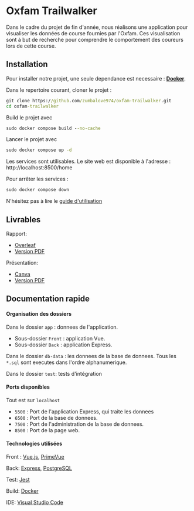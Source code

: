 # Oxfam Trailwalker

Dans le cadre du projet de fin d'année, nous réalisons une application pour visualiser les données de course fournies par l'Oxfam.
Ces visualisation sont à but de recherche pour comprendre le comportement des coureurs lors de cette course.

## Installation

Pour installer notre projet, une seule dependance est necessaire : **[Docker](https://docs.docker.com/desktop/)**.

Dans le repertoire courant, cloner le projet :
```cmd
git clone https://github.com/zumbalove974/oxfam-trailwalker.git
cd oxfam-trailwalker
```

Build le projet avec
```cmd
sudo docker compose build --no-cache
```


Lancer le projet avec 
```cmd
sudo docker compose up -d
```

Les services sont utilisables.
Le site web est disponible à l'adresse : http://localhost:8500/home

Pour arrêter les services : 
```cmd
sudo docker compose down
```

N'hésitez pas à lire le [guide d'utilisation](./Guide_Utilisation.md)

## Livrables

Rapport: 
- [Overleaf](https://www.overleaf.com/3983765366srgnhqdfqvdh)
- [Version PDF](./rapport/Rapport.pdf)

Présentation: 
- [Canva](https://www.canva.com/design/DAFhRy5EKeI/3IweNNkSO9Ci0i29ZuVX1A/edit?utm_content=DAFhRy5EKeI&utm_campaign=designshare&utm_medium=link2&utm_source=sharebutton)
- [Version PDF](https://github.com/zumbalove974/oxfam-trailwalker/blob/main/rapport/Presentation.md)

## Documentation rapide

#### Organisation des dossiers

Dans le dossier `app` : donnees de l'application.
- Sous-dossier `Front` : application Vue.
- Sous-dossier `Back` : application Express.

Dans le dossier `db-data` : les donnees de la base de donnees. Tous les `*.sql` sont executes dans l'ordre alphanumerique.

Dans le dossier `test`: tests d'intégration

#### Ports disponibles

Tout est sur `localhost`

- `5500` : Port de l'application Express, qui traite les donnees
- `6500` : Port de la base de donnees.
- `7500` : Port de l'administration de la base de donnees.
- `8500` : Port de la page web.



#### Technologies utilisées

Front : [Vue.js](https://vuejs.org/), [PrimeVue](https://primevue.org/)

Back: [Express](https://expressjs.com/), [PostgreSQL](https://www.postgresql.org/)

Test: [Jest](https://jestjs.io/)

Build: [Docker](https://www.docker.com/)

IDE: [Visual Studio Code](https://code.visualstudio.com/)

